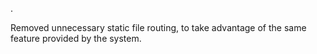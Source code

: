 .

Removed unnecessary static file routing, to take advantage of the same feature provided by the system.
